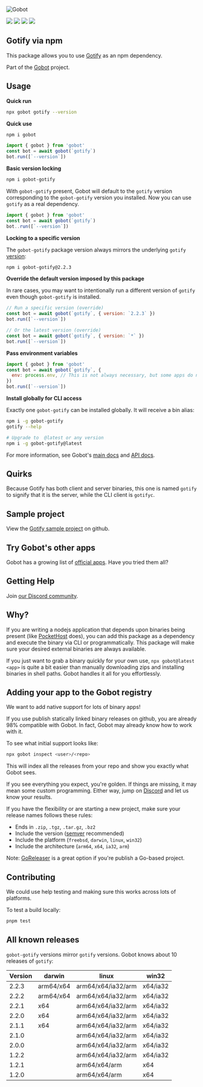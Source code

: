 ![Gobot](https://raw.githubusercontent.com/benallfree/gobot/v1.0.0-alpha.32/assets/gobot-banner-300x.png)

![](https://img.shields.io/npm/v/gobot-gotify) ![](https://img.shields.io/npm/dt/gobot-gotify) ![](https://img.shields.io/github/commit-activity/t/benallfree/gobot) ![](https://img.shields.io/github/stars/benallfree/gobot)

## Gotify via npm

This package allows you to use [Gotify](https://gotify.net) as an npm dependency.

Part of the [Gobot](https://www.npmjs.com/package/gobot) project.

## Usage

**Quick run**

```bash
npx gobot gotify --version
```

**Quick use**

```bash
npm i gobot
```

```js
import { gobot } from 'gobot'
const bot = await gobot(`gotify`)
bot.run([`--version`])
```

**Basic version locking**

```bash
npm i gobot-gotify
```

With `gobot-gotify` present, Gobot will default to the `gotify` version corresponding to the `gobot-gotify` version you installed. Now you can use `gotify` as a real dependency.

```js
import { gobot } from 'gobot'
const bot = await gobot(`gotify`)
bot..run([`--version`])
```

**Locking to a specific version**

The `gobot-gotify` package version always mirrors the underlying `gotify` [version](#known-versions):

```bash
npm i gobot-gotify@2.2.3
```

**Override the default version imposed by this package**

In rare cases, you may want to intentionally run a different version of `gotify` even though `gobot-gotify` is installed.

```js
// Run a specific version (override)
const bot = await gobot(`gotify`, { version: `2.2.3` })
bot.run([`--version`])

// Or the latest version (override)
const bot = await gobot(`gotify`, { version: `*` })
bot.run([`--version`])
```

**Pass environment variables**

```js
import { gobot } from 'gobot'
const bot = await gobot(`gotify`, {
  env: process.env, // This is not always necessary, but some apps do need it
})
bot.run([`--version`])
```

**Install globally for CLI access**

Exactly one `gobot-gotify` can be installed globally. It will receive a bin alias:

```bash
npm i -g gobot-gotify
gotify --help

# Upgrade to  @latest or any version
npm i -g gobot-gotify@latest
```

For more information, see Gobot's [main docs](https://www.npmjs.com/package/gobot) and [API docs](https://github.com/benallfree/gobot/blob/v1.0.0-alpha.32/docs/readme.md).

## Quirks

Because Gotify has both client and server binaries, this one is named `gotify` to signify that it is the server, while the CLI client is `gotifyc`.


## Sample project

View the [Gotify sample project](https://github.com/benallfree/gobot/tree/v1.0.0-alpha.32/src/apps/gotify/sample-project) on github.

## Try Gobot's other apps

Gobot has a growing list of [official apps](https://www.npmjs.com/package/gobot#official-gobot-apps). Have you tried them all?

## Getting Help

Join [our Discord community](https://discord.gg/977kMmFnXc).

## Why?

If you are writing a nodejs application that depends upon binaries being present (like [PocketHost](https://github.com/pockethost/pockethost) does), you can add this package as a dependency and execute the binary via CLI or programmatically. This package will make sure your desired external binaries are always available.

If you just want to grab a binary quickly for your own use, `npx gobot@latest <app>` is quite a bit easier than manually downloading zips and installing binaries in shell paths. Gobot handles it all for you effortlessly.

## Adding your app to the Gobot registry

We want to add native support for lots of binary apps!

If you use publish statically linked binary releases on github, you are already 98% compatible with Gobot. In fact, Gobot may already know how to work with it.

To see what initial support looks like:

```bash
npx gobot inspect <user>/<repo>
```

This will index all the releases from your repo and show you exactly what Gobot sees.

If you see everything you expect, you're golden. If things are missing, it may mean some custom programming. Either way, jump on [Discord](https://discord.gg/977kMmFnXc) and let us know your results.

If you have the flexibility or are starting a new project, make sure your release names follows these rules:

- Ends in `.zip`, `.tgz`, `.tar.gz`, `.bz2`
- Include the version ([semver](https://semver.org) recommended)
- Include the platform (`freebsd`, `darwin`, `linux`, `win32`)
- Include the architecture (`arm64`, `x64`, `ia32`, `arm`)

Note: [GoReleaser](https://goreleaser.com/) is a great option if you're publish a Go-based project.

## Contributing

We could use help testing and making sure this works across lots of platforms.

To test a build locally:

```bash
pnpm test
```


## All known releases

`gobot-gotify` versions mirror `gotify` versions. Gobot knows about 10 releases of `gotify`:

| Version | darwin    | linux              | win32    |
| ------- | --------- | ------------------ | -------- |
| 2.2.3   | arm64/x64 | arm64/x64/ia32/arm | x64/ia32 |
| 2.2.2   | arm64/x64 | arm64/x64/ia32/arm | x64/ia32 |
| 2.2.1   | x64       | arm64/x64/ia32/arm | x64/ia32 |
| 2.2.0   | x64       | arm64/x64/ia32/arm | x64/ia32 |
| 2.1.1   | x64       | arm64/x64/ia32/arm | x64/ia32 |
| 2.1.0   |           | arm64/x64/ia32/arm | x64/ia32 |
| 2.0.0   |           | arm64/x64/ia32/arm | x64/ia32 |
| 1.2.2   |           | arm64/x64/ia32/arm | x64/ia32 |
| 1.2.1   |           | arm64/x64/arm      | x64      |
| 1.2.0   |           | arm64/x64/arm      | x64      |
